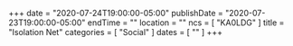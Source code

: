 +++
date = "2020-07-24T19:00:00-05:00"
publishDate = "2020-07-23T19:00:00-05:00"
endTime = ""
location = ""
ncs = [ "KA0LDG" ]
title = "Isolation Net"
categories = [ "Social" ]
dates = [ "" ]
+++
